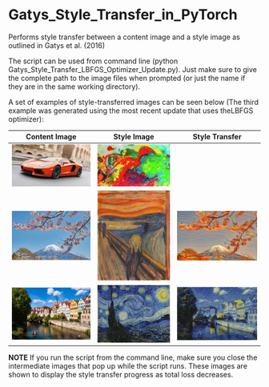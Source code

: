 # Gatys_Style_Transfer_in_PyTorch
Performs style transfer between a content image and a style image as outlined in Gatys et al. (2016)

The script can be used from command line (python Gatys_Style_Transfer_LBFGS_Optimizer_Update.py). Just make sure to give the complete path to the image files when prompted (or just the name if they are in the same working directory).

A set of examples of style-transferred images can be seen below (The third example was generated using the most recent update that uses theLBFGS optimizer):

Content Image               |  Style Image                        | Style Transfer                                  |
----------------------------|-------------------------------------|-------------------------------------------------|
![Lambo-Original](lambo.jpg)|![playful_spring](playful_spring.jpg)||
![Fuji](Cherry_Fuji.jpg)    |![munch](munch_scream.jpg)           |![style transferred](Style_transferred_fuji.png) |
![Tubingen1](tubingen.jpeg) |![starry](starry_night.jpg)          |![Tubingen2](Style_transferred_Tubingen.png)

**NOTE** If you run the script from the command line, make sure you close the intermediate images that pop up while the script runs. These images are shown to display the style transfer progress as total loss decreases.
